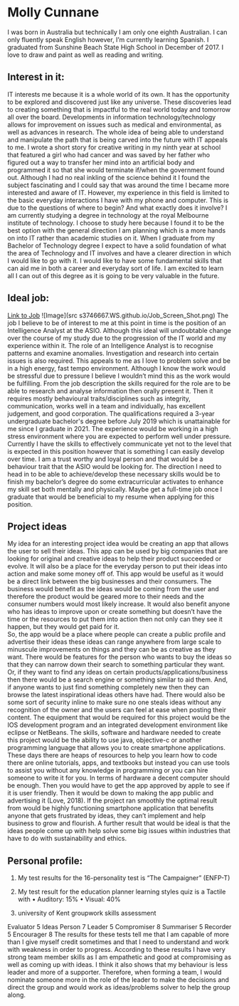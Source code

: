 # Molly Cunnane

I was born in Australia but technically I am only one eighth Australian. I can only fluently speak English however, I’m currently learning Spanish. I graduated from Sunshine Beach State High School in December of 2017. 
I love to draw and paint as well as reading and writing.


## Interest in it:

IT interests me because it is a whole world of its own. It has the opportunity to be explored and discovered just like any universe. These discoveries lead to creating something that is impactful to the real world today and tomorrow all over the board. Developments in information technology/technology allows for improvement on issues such as medical and environmental, as well as advances in research. The whole idea of being able to understand and manipulate the path that is being carved into the future with IT appeals to me. I wrote a short story for creative writing in my ninth year at school that featured a girl who had cancer and was saved by her father who figured out a way to transfer her mind into an artificial body and programmed it so that she would terminate if/when the government found out. Although I had no real inkling of the science behind it I found the subject fascinating and I could say that was around the time I became more interested and aware of IT. However, my experience in this field is limited to the basic everyday interactions I have with my phone and computer. This is due to the questions of where to begin? And what exactly does it involve?  I am currently studying a degree in technology at the royal Melbourne institute of technology. I choose to study here because I found it to be the best option with the general direction I am planning which is a more hands on into IT rather than academic studies on it. When I graduate from my Bachelor of Technology degree I expect to have a solid foundation of what the area of Technology and IT involves and have a clearer direction in which I would like to go with it. I would like to have some fundamental skills that can aid me in both a career and everyday sort of life.  I am excited to learn all I can out of this degree as it is going to be very valuable in the future.

## Ideal job:
[Link to Job]( https://au.indeed.com/m/viewjob?jk=69e3c934febc6037&from=serp#)
![Image](src s3746667.WS.github.io/Job_Screen_Shot.png)
The job I believe to be of interest to me at this point in time is the position of an Intelligence Analyst at the ASIO. Although this ideal will undoubtable change over the course of my study due to the progression of the IT world and my experience within it. The role of an Intelligence Analyst is to recognise patterns and examine anomalies. Investigation and research into certain issues is also required. This appeals to me as I love to problem solve and be in a high energy, fast tempo environment. Although I know the work would be stressful due to pressure I believe I wouldn’t mind this as the work would be fulfilling. From the job description the skills required for the role are to be able to research and analyse information then orally present it. Then it requires mostly behavioural traits/disciplines such as integrity, communication, works well in a team and individually, has excellent judgement, and good corporation. The qualifications required a 3-year undergraduate bachelor's degree before July 2019 which is unattainable for me since I graduate in 2021. The experience would be working in a high stress environment where you are expected to perform well under pressure. Currently I have the skills to effectively communicate yet not to the level that is expected in this position however that is something I can easily develop over time.  I am a trust worthy and loyal person and that would be a behaviour trait that the ASIO would be looking for. The direction I need to head in to be able to achieve/develop these necessary skills would be to finish my bachelor’s degree do some extracurricular activates to enhance my skill set both mentally and physically. Maybe get a full-time job once I graduate that would be beneficial to my resume when applying for this position. 

## Project ideas 

My idea for an interesting project idea would be creating an app that allows the user to sell their ideas. This app can be used by big companies that are looking for original and creative ideas to help their product succeeded or evolve. It will also be a place for the everyday person to put their ideas into action and make some money off of.
This app would be useful as it would be a direct link between the big businesses and their consumers. The business would benefit as the ideas would be coming from the user and therefore the product would be geared more to their needs and the consumer numbers would most likely increase. It would also benefit anyone who has ideas to improve upon or create something but doesn’t have the time or the resources to put them into action then not only can they see it happen, but they would get paid for it.  
So, the app would be a place where people can create a public profile and advertise their ideas these ideas can range anywhere from large scale to minuscule improvements on things and they can be as creative as they want. There would be features for the person who wants to buy the ideas so that they can narrow down their search to something particular they want. Or, if they want to find any ideas on certain products/applications/business then there would be a search engine or something similar to aid them. And, if anyone wants to just find something completely new then they can browse the latest inspirational ideas others have had.  There would also be some sort of security inline to make sure no one steals ideas without any recognition of the owner and the users can feel at ease when posting their content. 
The equipment that would be required for this project would be the IOS development program and an integrated development environment like eclipse or NetBeans. The skills, software and hardware needed to create this project would be the ability to use java, objective-c or another programming language that allows you to create smartphone applications. These days there are heaps of resources to help you learn how to code there are online tutorials, apps, and textbooks but instead you can use tools to assist you without any knowledge in programming or you can hire someone to write it for you. In terms of hardware a decent computer should be enough. Then you would have to get the app approved by apple to see if it is user friendly. Then it would be down to making the app public and advertising it (Love, 2018). If the project ran smoothly the optimal result from would be highly functioning smartphone application that benefits anyone that gets frustrated by ideas, they can’t implement and help business to grow and flourish. A further result that would be ideal is that the ideas people come up with help solve some big issues within industries that have to do with sustainability and ethics. 

## Personal profile:

1. My test results for the 16-personality test is  “The Campaigner” (ENFP-T) 

2. My test result for the education planner learning styles quiz is a Tactile with
•	Auditory: 15%
•	Visual: 40%

3. university of Kent groupwork skills assessment
 
 Evaluator 5
 Ideas Person 7
 Leader 5
 Compromiser 8
 Summariser 5
 Recorder 5
 Encourager 8
The results for these tests tell me that I am capable of more than I give myself credit sometimes and that I need to understand and work with weakness in order to progress. According to these results I have very strong team member skills as I am empathetic and good at compromising as well as coming up with ideas. I think it also shows that my behaviour is less leader and more of a supporter. Therefore, when forming a team, I would nominate someone more in the role of the leader to make the decisions and direct the group and would work as ideas/problems solver to help the group along. 
